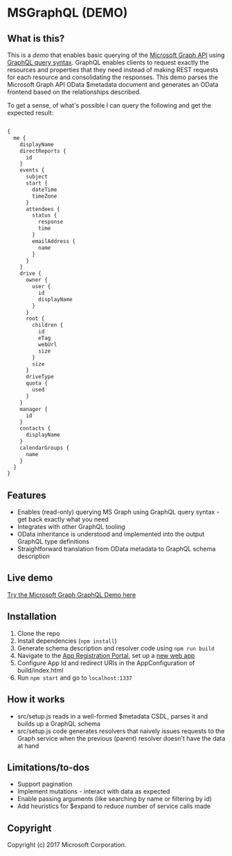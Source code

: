 # MSGraphQL (DEMO)
## What is this?
This is a *demo* that enables basic querying of the [Microsoft Graph API](https://developer.microsoft.com/en-us/graph/) using [GraphQL query syntax](http://graphql.org/learn/queries/). GraphQL enables clients to request exactly the resources and properties that they need instead of making REST requests for each resource and consolidating the responses. This demo parses the Microsoft Graph API OData $metadata document and generates an OData frontend based on the relationships described. 

To get a sense, of what's possible I can query the following and get the expected result:
```graphql

{
  me {
    displayName
    directReports {
      id
    }
    events {
      subject
      start {
        dateTime
        timeZone
      }
      attendees {
        status {
          response
          time
        }
        emailAddress {
          name
        }
      }
    }
    drive {
      owner {
        user {
          id
          displayName
        }
      }
      root {
        children {
          id
          eTag
          webUrl
          size
        }
        size
      }
      driveType
      quota {
        used
      }
    }
    manager {
      id
    }
    contacts {
      displayName
    }
    calendarGroups {
      name
    }
  }
}
```

## Features
* Enables (read-only) querying MS Graph using GraphQL query syntax - get back exactly what you need
* Integrates with other GraphQL tooling
* OData inheritance is understood and implemented into the output GraphQL type definitions
* Straightforward translation from OData metadata to GraphQL schema description

## Live demo
[Try the Microsoft Graph GraphQL Demo here](https://msgraphql-demo.azurewebsites.net/)

## Installation
1. Clone the repo
2. Install dependencies (`npm install`)
3. Generate schema description and resolver code using `npm run build`
4. Navigate to the [App Registration Portal](https://apps.dev.microsoft.com/), set up a [new web app](https://docs.microsoft.com/en-us/azure/active-directory/develop/active-directory-v2-app-registration)
5. Configure App Id and redirect URIs in the AppConfiguration of build/index.html
6. Run `npm start` and go to `localhost:1337`

## How it works
* src/setup.js reads in a well-formed $metadata CSDL, parses it and builds up a GraphQL schema
* src/setup.js code generates resolvers that naively issues requests to the Graph service when the previous (parent) resolver doesn't have the data at hand

## Limitations/to-dos
* Support pagination
* Implement mutations - interact with data as expected
* Enable passing arguments (like searching by name or filtering by id)
* Add heuristics for $expand to reduce number of service calls made

## Copyright
 Copyright (c) 2017 Microsoft Corporation.
